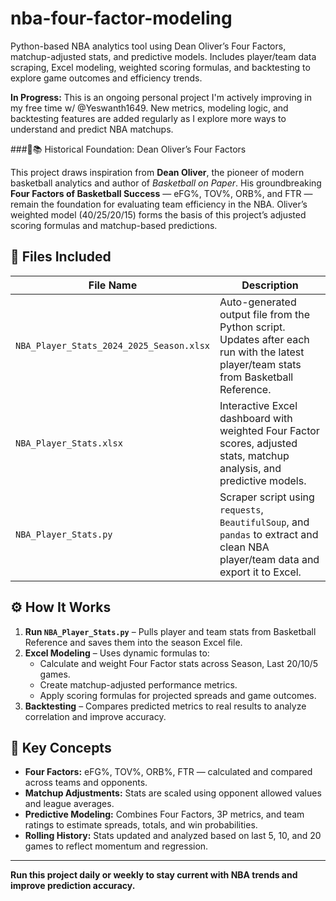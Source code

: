 # nba-four-factor-modeling

Python-based NBA analytics tool using Dean Oliver’s Four Factors, matchup-adjusted stats, and predictive models. Includes player/team data scraping, Excel modeling, weighted scoring formulas, and backtesting to explore game outcomes and efficiency trends.

 **In Progress:** This is an ongoing personal project I'm actively improving in my free time w/ @Yeswanth1649. New metrics, modeling logic, and backtesting features are added regularly as I explore more ways to understand and predict NBA matchups.

###🏀📚 Historical Foundation: Dean Oliver’s Four Factors


This project draws inspiration from **Dean Oliver**, the pioneer of modern basketball analytics and author of *Basketball on Paper*. His groundbreaking **Four Factors of Basketball Success** — eFG%, TOV%, ORB%, and FTR — remain the foundation for evaluating team efficiency in the NBA. Oliver’s weighted model (40/25/20/15) forms the basis of this project’s adjusted scoring formulas and matchup-based predictions.

## 📁 Files Included

| File Name                                 | Description |
|------------------------------------------|-------------|
| `NBA_Player_Stats_2024_2025_Season.xlsx` | Auto-generated output file from the Python script. Updates after each run with the latest player/team stats from Basketball Reference. |
| `NBA_Player_Stats.xlsx`                  | Interactive Excel dashboard with weighted Four Factor scores, adjusted stats, matchup analysis, and predictive models. |
| `NBA_Player_Stats.py`                    | Scraper script using `requests`, `BeautifulSoup`, and `pandas` to extract and clean NBA player/team data and export it to Excel. |

## ⚙️ How It Works

1. **Run `NBA_Player_Stats.py`** – Pulls player and team stats from Basketball Reference and saves them into the season Excel file.
2. **Excel Modeling** – Uses dynamic formulas to:
   - Calculate and weight Four Factor stats across Season, Last 20/10/5 games.
   - Create matchup-adjusted performance metrics.
   - Apply scoring formulas for projected spreads and game outcomes.
3. **Backtesting** – Compares predicted metrics to real results to analyze correlation and improve accuracy.

## 📌 Key Concepts

- **Four Factors:** eFG%, TOV%, ORB%, FTR — calculated and compared across teams and opponents.
- **Matchup Adjustments:** Stats are scaled using opponent allowed values and league averages.
- **Predictive Modeling:** Combines Four Factors, 3P metrics, and team ratings to estimate spreads, totals, and win probabilities.
- **Rolling History:** Stats updated and analyzed based on last 5, 10, and 20 games to reflect momentum and regression.

---

**Run this project daily or weekly to stay current with NBA trends and improve prediction accuracy.**

